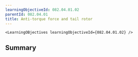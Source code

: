 ```yaml
---
learningObjectiveId: 082.04.01.02
parentId: 082.04.01
title: Anti-torque force and tail rotor
---
```


```tsx eval
<LearningOBjectives learningObjectiveId={082.04.01.02} />
```

## Summary
